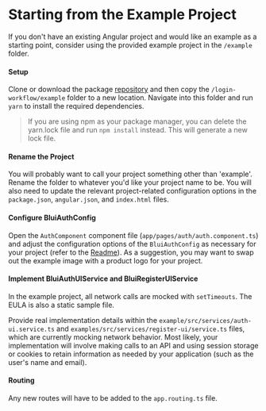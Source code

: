 # Starting from the Example Project

If you don't have an existing Angular project and would like an example as a starting point, consider using the provided example project in the `/example` folder.

#### Setup

Clone or download the package [repository](https://github.com/etn-ccis/blui-angular-workflows) and then copy the `/login-workflow/example` folder to a new location. Navigate into this folder and run `yarn` to install the required dependencies.

> If you are using npm as your package manager, you can delete the yarn.lock file and run `npm install` instead. This will generate a new lock file.


#### Rename the Project

You will probably want to call your project something other than 'example'. Rename the folder to whatever you'd like your project name to be. You will also need to update the relevant project-related configuration options in the `package.json`, `angular.json`, and `index.html` files.


#### Configure BluiAuthConfig

Open the `AuthComponent` component file (`app/pages/auth/auth.component.ts`) and adjust the configuration options of the `BluiAuthConfig` as necessary for your project (refer to the [Readme](https://github.com/etn-ccis/blui-angular-workflows/tree/master/login-workflow/README.md)). As a suggestion, you may want to swap out the example image with a product logo for your project.


#### Implement BluiAuthUIService and BluiRegisterUIService

In the example project, all network calls are mocked with `setTimeouts`. The EULA is also a static sample file.

Provide real implementation details within the `example/src/services/auth-ui.service.ts` and `examples/src/services/register-ui/service.ts` files, which are currently mocking network behavior. Most likely, your implementation will involve making calls to an API and using session storage or cookies to retain information as needed by your application (such as the user's name and email).

#### Routing
Any new routes will have to be added to the `app.routing.ts` file.
